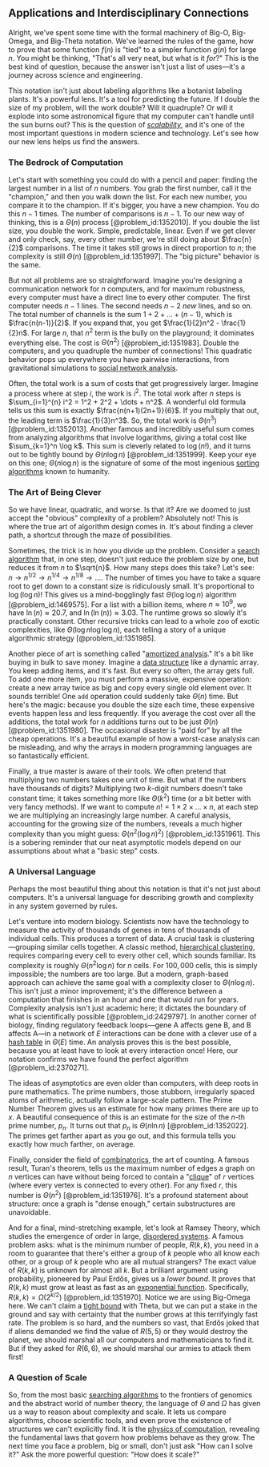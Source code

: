 ## Applications and Interdisciplinary Connections

Alright, we've spent some time with the formal machinery of Big-O, Big-Omega, and Big-Theta notation. We've learned the rules of the game, how to prove that some function $f(n)$ is "tied" to a simpler function $g(n)$ for large $n$. You might be thinking, "That's all very neat, but what is it *for*?" This is the best kind of question, because the answer isn't just a list of uses—it's a journey across science and engineering.

This notation isn't just about labeling algorithms like a botanist labeling plants. It's a powerful lens. It's a tool for predicting the future. If I double the size of my problem, will the work double? Will it quadruple? Or will it explode into some astronomical figure that my computer can't handle until the sun burns out? This is the question of *[scalability](@article_id:636117)*, and it's one of the most important questions in modern science and technology. Let's see how our new lens helps us find the answers.

### The Bedrock of Computation

Let's start with something you could do with a pencil and paper: finding the largest number in a list of $n$ numbers. You grab the first number, call it the "champion," and then you walk down the list. For each new number, you compare it to the champion. If it's bigger, you have a new champion. You do this $n-1$ times. The number of comparisons is $n-1$. To our new way of thinking, this is a $\Theta(n)$ process [@problem_id:1352010]. If you double the list size, you double the work. Simple, predictable, linear. Even if we get clever and only check, say, every other number, we're still doing about $\frac{n}{2}$ comparisons. The time it takes still grows in direct proportion to $n$; the complexity is still $\Theta(n)$ [@problem_id:1351997]. The "big picture" behavior is the same.

But not all problems are so straightforward. Imagine you're designing a communication network for $n$ computers, and for maximum robustness, every computer must have a direct line to every other computer. The first computer needs $n-1$ lines. The second needs $n-2$ *new* lines, and so on. The total number of channels is the sum $1+2+\dots+(n-1)$, which is $\frac{n(n-1)}{2}$. If you expand that, you get $\frac{1}{2}n^2 - \frac{1}{2}n$. For large $n$, that $n^2$ term is the bully on the playground; it dominates everything else. The cost is $\Theta(n^2)$ [@problem_id:1351983]. Double the computers, and you quadruple the number of connections! This quadratic behavior pops up everywhere you have pairwise interactions, from gravitational simulations to [social network analysis](@article_id:271398).

Often, the total work is a sum of costs that get progressively larger. Imagine a process where at step $i$, the work is $i^2$. The total work after $n$ steps is $\sum_{i=1}^{n} i^2 = 1^2 + 2^2 + \dots + n^2$. A wonderful old formula tells us this sum is exactly $\frac{n(n+1)(2n+1)}{6}$. If you multiply that out, the leading term is $\frac{1}{3}n^3$. So, the total work is $\Theta(n^3)$ [@problem_id:1352013]. Another famous and incredibly useful sum comes from analyzing algorithms that involve logarithms, giving a total cost like $\sum_{k=1}^n \log k$. This sum is cleverly related to $\log(n!)$, and it turns out to be tightly bound by $\Theta(n \log n)$ [@problem_id:1351999]. Keep your eye on this one; $\Theta(n \log n)$ is the signature of some of the most ingenious [sorting algorithms](@article_id:260525) known to humanity.

### The Art of Being Clever

So we have linear, quadratic, and worse. Is that it? Are we doomed to just accept the "obvious" complexity of a problem? Absolutely not! This is where the true art of algorithm design comes in. It's about finding a clever path, a shortcut through the maze of possibilities.

Sometimes, the trick is in how you divide up the problem. Consider a [search algorithm](@article_id:172887) that, in one step, doesn't just reduce the problem size by one, but reduces it from $n$ to $\sqrt{n}$. How many steps does this take? Let's see: $n \to n^{1/2} \to n^{1/4} \to n^{1/8} \to \dots$. The number of times you have to take a square root to get down to a constant size is ridiculously small. It's proportional to $\log(\log n)$! This gives us a mind-bogglingly fast $\Theta(\log \log n)$ algorithm [@problem_id:1469575]. For a list with a billion items, where $n \approx 10^9$, we have $\ln(n) \approx 20.7$, and $\ln(\ln(n)) \approx 3.03$. The runtime grows so slowly it's practically constant. Other recursive tricks can lead to a whole zoo of exotic complexities, like $\Theta(\log n \log \log n)$, each telling a story of a unique algorithmic strategy [@problem_id:1351985].

Another piece of art is something called "[amortized analysis](@article_id:269506)." It's a bit like buying in bulk to save money. Imagine a [data structure](@article_id:633770) like a dynamic array. You keep adding items, and it's fast. But every so often, the array gets full. To add one more item, you must perform a massive, expensive operation: create a new array twice as big and copy every single old element over. It sounds terrible! One `add` operation could suddenly take $\Theta(n)$ time. But here's the magic: because you double the size each time, these expensive events happen less and less frequently. If you average the cost over all the additions, the total work for $n$ additions turns out to be just $\Theta(n)$ [@problem_id:1351980]. The occasional disaster is "paid for" by all the cheap operations. It's a beautiful example of how a worst-case analysis can be misleading, and why the arrays in modern programming languages are so fantastically efficient.

Finally, a true master is aware of their tools. We often pretend that multiplying two numbers takes one unit of time. But what if the numbers have thousands of digits? Multiplying two $k$-digit numbers doesn't take constant time; it takes something more like $\Theta(k^2)$ time (or a bit better with very fancy methods). If we want to compute $n! = 1 \times 2 \times \dots \times n$, at each step we are multiplying an increasingly large number. A careful analysis, accounting for the growing size of the numbers, reveals a much higher complexity than you might guess: $\Theta(n^2 (\log n)^2)$ [@problem_id:1351961]. This is a sobering reminder that our neat asymptotic models depend on our assumptions about what a "basic step" costs.

### A Universal Language

Perhaps the most beautiful thing about this notation is that it's not just about computers. It's a universal language for describing growth and complexity in any system governed by rules.

Let's venture into modern biology. Scientists now have the technology to measure the activity of thousands of genes in tens of thousands of individual cells. This produces a torrent of data. A crucial task is clustering—grouping similar cells together. A classic method, [hierarchical clustering](@article_id:268042), requires comparing every cell to every other cell, which sounds familiar. Its complexity is roughly $\Theta(n^2 \log n)$ for $n$ cells. For $100,000$ cells, this is simply impossible; the numbers are too large. But a modern, graph-based approach can achieve the same goal with a complexity closer to $\Theta(n \log n)$. This isn't just a minor improvement; it's the difference between a computation that finishes in an hour and one that would run for years. Complexity analysis isn't just academic here; it dictates the boundary of what is scientifically possible [@problem_id:2429797]. In another corner of biology, finding regulatory feedback loops—gene A affects gene B, and B affects A—in a network of $E$ interactions can be done with a clever use of a [hash table](@article_id:635532) in $\Theta(E)$ time. An analysis proves this is the best possible, because you at least have to look at every interaction once! Here, our notation confirms we have found the perfect algorithm [@problem_id:2370271].

The ideas of asymptotics are even older than computers, with deep roots in pure mathematics. The prime numbers, those stubborn, irregularly spaced atoms of arithmetic, actually follow a large-scale pattern. The Prime Number Theorem gives us an estimate for how many primes there are up to $x$. A beautiful consequence of this is an estimate for the size of the $n$-th prime number, $p_n$. It turns out that $p_n$ is $\Theta(n \ln n)$ [@problem_id:1352022]. The primes get farther apart as you go out, and this formula tells you exactly how much farther, on average.

Finally, consider the field of [combinatorics](@article_id:143849), the art of counting. A famous result, Turan's theorem, tells us the maximum number of edges a graph on $n$ vertices can have without being forced to contain a "[clique](@article_id:275496)" of $r$ vertices (where every vertex is connected to every other). For any fixed $r$, this number is $\Theta(n^2)$ [@problem_id:1351976]. It's a profound statement about structure: once a graph is "dense enough," certain substructures are unavoidable.

And for a final, mind-stretching example, let's look at Ramsey Theory, which studies the emergence of order in large, [disordered systems](@article_id:144923). A famous problem asks: what is the minimum number of people, $R(k,k)$, you need in a room to guarantee that there's either a group of $k$ people who all know each other, or a group of $k$ people who are all mutual strangers? The exact value of $R(k,k)$ is unknown for almost all $k$. But a brilliant argument using probability, pioneered by Paul Erdős, gives us a *lower bound*. It proves that $R(k,k)$ must grow at least as fast as an [exponential function](@article_id:160923). Specifically, $R(k,k) = \Omega(2^{k/2})$ [@problem_id:1351970]. Notice we are using Big-Omega here. We can't claim a [tight bound](@article_id:265241) with Theta, but we can put a stake in the ground and say with certainty that the number grows at this terrifyingly fast rate. The problem is so hard, and the numbers so vast, that Erdős joked that if aliens demanded we find the value of $R(5,5)$ or they would destroy the planet, we should marshal all our computers and mathematicians to find it. But if they asked for $R(6,6)$, we should marshal our armies to attack them first!

### A Question of Scale

So, from the most basic [searching algorithms](@article_id:271688) to the frontiers of genomics and the abstract world of number theory, the language of $\Theta$ and $\Omega$ has given us a way to reason about complexity and scale. It lets us compare algorithms, choose scientific tools, and even prove the existence of structures we can't explicitly find. It is the [physics of computation](@article_id:138678), revealing the fundamental laws that govern how problems behave as they grow. The next time you face a problem, big or small, don't just ask "How can I solve it?" Ask the more powerful question: "How does it scale?"